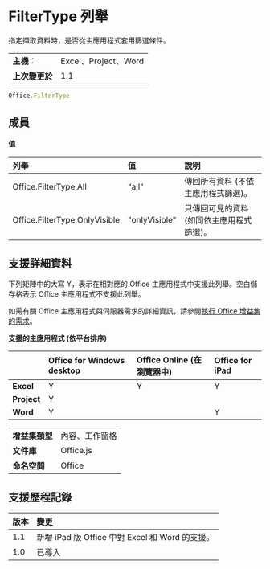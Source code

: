 
# FilterType 列舉
指定擷取資料時，是否從主應用程式套用篩選條件。

|||
|:-----|:-----|
|**主機︰**|Excel、Project、Word|
|**上次變更於**|1.1|

```js
Office.FilterType
```


## 成員


**值**


|**列舉**|**值**|**說明**|
|:-----|:-----|:-----|
|Office.FilterType.All|"all"|傳回所有資料 (不依主應用程式篩選)。|
|Office.FilterType.OnlyVisible|"onlyVisible"|只傳回可見的資料 (如同依主應用程式篩選)。|

## 支援詳細資料


下列矩陣中的大寫 Y，表示在相對應的 Office 主應用程式中支援此列舉。空白儲存格表示 Office 主應用程式不支援此列舉。


如需有關 Office 主應用程式與伺服器需求的詳細資訊，請參閱[執行 Office 增益集的需求](../../docs/overview/requirements-for-running-office-add-ins.md)。


**支援的主應用程式 (依平台排序)**


||**Office for Windows desktop**|**Office Online (在瀏覽器中)**|**Office for iPad**|
|:-----|:-----|:-----|:-----|
|**Excel**|Y|Y|Y|
|**Project**|Y|||
|**Word**|Y||Y|

|||
|:-----|:-----|
|**增益集類型**|內容、工作窗格|
|**文件庫**|Office.js|
|**命名空間**|Office|

## 支援歷程記錄

|**版本**|**變更**|
|:-----|:-----|
|1.1|新增 iPad 版 Office 中對 Excel 和 Word 的支援。|
|1.0|已導入|

